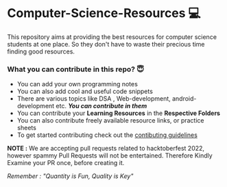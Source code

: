 # Computer-Science-Resources 💻

This repository aims at providing the best resources for computer science students at one place. So they don't have to waste their precious time finding good resources.

### What you can contribute in this repo? 😇

- You can add your own programming notes
- You can also add cool and useful code snippets
- There are various topics like DSA , Web-development, android-development etc. **_You can contribute in them_**
- You can contribute your **Learning Resources** in the **Respective Folders**
- You can also contribute freely available resource links, or practice sheets
- To get started contributing check out the [contibuting guidelines](./CONTRIBUTING.md)
  
**NOTE :** We are accepting pull requests related to hacktoberfest 2022, however spammy Pull Requests will not be entertained. Therefore Kindly Examine your PR once, before creating it.


*Remember : "Quantity is Fun, Quality is Key"*
